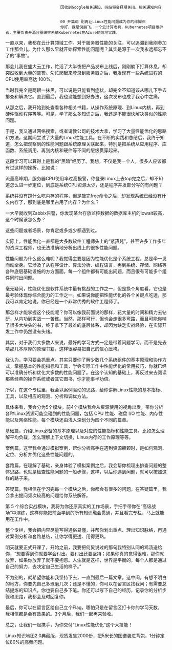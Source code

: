 
                            
                            因收到Google相关通知，网站将会择期关闭。相关通知内容
                            
                            
                            00 开篇词 别再让Linux性能问题成为你的绊脚石
                            你好，我是倪朋飞，一个云计算老兵，Kubernetes项目维护者，主要负责开源容器编排系统Kubernetes在Azure的落地实践。

一直以来，我都在云计算领域工作。对于服务器性能的关注，可以追溯到我刚参加工作那会儿。为什么那么早就开始探索性能问题呢？其实是源于一次我永远都忘不了的“事故”。

那会儿我在盛大云工作，忙活了大半夜把产品发布上线后，刚刚躺下打算休息，却突然收到大量的告警。匆忙爬起来登录到服务器之后，我发现有一些系统进程的CPU使用率高达 100%。

当时我完全是两眼一抹黑，可以说是只能看到症状，却完全不知道该从哪儿下手去排查和解决它。直到最后，我也没能想到好办法，这次发布也成了我心中之痛。

从那之后，我开始到处查看各种相关书籍，从操作系统原理、到Linux内核，再到硬件驱动程序等等。可是，学了那么多知识之后，我还是不能很快解决类似的性能问题。

于是，我又通过网络搜索，或者请教公司的技术大拿，学习了大量性能优化的思路和方法，这期间尝试了大量的Linux性能工具。在不断的实践和总结后，我终于知道，怎么把观察到的性能问题跟系统原理关联起来，特别是把系统从应用程序、库函数、系统调用、再到内核和硬件等不同的层级贯穿起来。

这段学习可以算得上是我的“黑暗”经历了。我想，不仅是我一个人，很多人应该都有过这样的挫折。比如说：


流量高峰期，服务器CPU使用率过高报警，你登录Linux上去top完之后，却不知道怎么进一步定位，到底是系统CPU资源太少，还是程序并发部分写的有问题？

系统并没有跑什么吃内存的程序，但是敲完free命令之后，却发现系统已经没有什么内存了，那到底是哪里占用了内存？为什么？

一大早就收到Zabbix告警，你发现某台存放监控数据的数据库主机的iowait较高，这个时候该怎么办？


这些问题或者场景，你肯定或多或少都遇到过。

实际上，性能优化一直都是大多数软件工程师头上的“紧箍咒”，甚至许多工作多年的资深工程师，也无法准确地分析出线上的很多性能问题。

性能问题为什么这么难呢？我觉得主要是因为性能优化是个系统工程，总是牵一发而动全身。它涉及了从程序设计、算法分析、编程语言，再到系统、存储、网络等各种底层基础设施的方方面面。每一个组件都有可能出问题，而且很有可能多个组件同时出问题。

毫无疑问，性能优化是软件系统中最有挑战的工作之一，但是换个角度看，它也是最考验体现你综合能力的工作之一。如果说你能把性能优化的各个关键点吃透，那我可以肯定地说，你已经是一个非常优秀的软件工程师了。

那怎样才能掌握这个技能呢？你可以像我前面说的那样，花大量的时间和精力去钻研，从内功到实战一一苦练。当然，那样可行，但也会走很多弯路，而且可能你啃了很多大块头的书，终于拿下了最难的底层体系，却因为缺乏实战经验，在实际开发工作中仍然没有头绪。

其实，对于我们大多数人来说，最好的学习方式一定是带着问题学习，而不是先去啃那几本厚厚的原理书籍，这样很容易把自己的信心压垮。

我认为，学习要会抓重点。其实只要你了解少数几个系统组件的基本原理和协作方式，掌握基本的性能指标和工具，学会实际工作中性能优化的常用技巧，你就已经可以准确分析和优化大多数的性能问题了。在这个认知的基础上，再反过来去阅读那些经典的操作系统或者其它图书，你才能事半功倍。

所以，在这个专栏里，我会以案例驱动的思路，给你讲解Linux性能的基本指标、工具，以及相应的观测、分析和调优方法。

具体来看，我会分为5个模块。前4个模块我会从资源使用的视角出发，带你分析各种Linux资源可能会碰到的性能问题，包括 CPU 性能、磁盘 I/O 性能、内存性能以及网络性能。每个模块还由浅入深划分为四个不同的篇章。


基础篇，介绍Linux必备的基本原理以及对应的性能指标和性能工具。比如怎么理解平均负载，怎么理解上下文切换，Linux内存的工作原理等等。

案例篇，这里我会通过模拟案例，帮你分析高手在遇到资源瓶颈时，是如何观测、定位、分析并优化这些性能问题的。

套路篇，在理解了基础，亲身体验了模拟案例之后，我会帮你梳理出排查问题的整体思路，也就是检查性能问题的一般步骤，这样，以后你遇到问题，就可以按照这样的路子来。

答疑篇，我相信在学习完每一个模块之后，你都会有很多的问题，在答疑篇里，我会拿出提问频次较高的问题给你系统解答。


第 5 个综合实战模块，我将为你还原真实的工作场景，手把手带你在“高级战场”中演练，这样你能把前面学到的所有知识融会贯通，并且看完专栏，马上就能用在工作中。

整个专栏，我会把内容尽量写得通俗易懂，并帮你划出重点、理出知识脉络，再通过案例分析和套路总结，让你学得更透、用得更熟。

明天就要正式开课了，开始之前，我要把何炅说过的那句我特别认同的鸡汤送给你，“想要得到你就要学会付出，要付出还要坚持；如果你真的觉得很难，那你就放弃，如果你放弃了就不要抱怨。人生就是这样，世界是平衡的，每个人都是通过自己的努力，去决定自己生活的样子。”

不为别的，就希望你能和我坚持下去，一直到最后一篇文章。这中间，有想不明白的地方，你要先自己多琢磨几次；还是不懂的，你可以在留言区找我问；有需要总结提炼的知识点，你也要自己多下笔。你还可以写下自己的经历，记录你的分析步骤和思路，我都会及时回复你。

最后，你可以在留言区给自己立个Flag，哪怕只是在留言区打卡你的学习天数，我相信都是会有效果的。3个月后，我们一起再来验收。

总之，让我们一起携手，为你交付“Linux性能优化”这个大技能！



Linux知识地图2.0典藏版，现货发售2000份，把5米长的图谱装进背包，1分钟定位80%的高频问题。

                        
                        
                            
